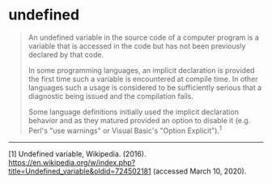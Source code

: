 # undefined

> An undefined variable in the source code of a computer program is a variable that is accessed in the code but has not been previously declared by that code.
>
> In some programming languages, an implicit declaration is provided the first time such a variable is encountered at compile time.
> In other languages such a usage is considered to be sufficiently serious that a diagnostic being issued and the compilation fails.
>
> Some language definitions initially used the implicit declaration behavior and as they matured provided an option to disable it (e.g. Perl's "use warnings" or Visual Basic's "Option Explicit").<sup>1</sup>

---

[1] Undefined variable, Wikipedia. (2016). https://en.wikipedia.org/w/index.php?title=Undefined_variable&oldid=724502181 (accessed March 10, 2020).
